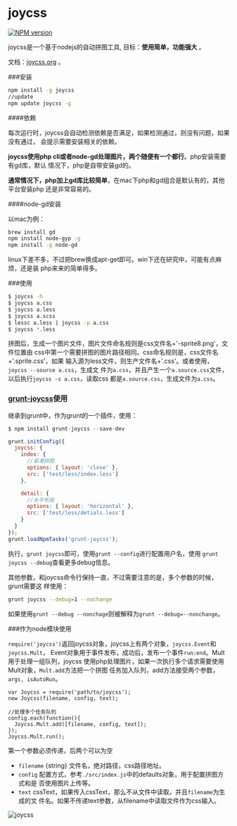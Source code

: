 joycss 
======
[![NPM version](https://badge.fury.io/js/joycss.png)](http://badge.fury.io/js/joycss)

joycss是一个基于nodejs的自动拼图工具, 目标：<strong>使用简单，功能强大</strong> 。

文档：[joycss.org](http://joycss.org) 。

###安装

```sh
npm install -g joycss
//update
npm update joycss -g
```

####依赖

每次运行时，joycss会自动检测依赖是否满足，如果检测通过，则没有问题，如果没有通过，
会提示需要安装相关的依赖。

<strong>joycss使用php cli或者node-gd处理图片，两个随便有一个都行</strong>。php安装需要有gd库，默认
情况下，php是自带安装gd的。

<strong>通常情况下，php加上gd库比较简单</strong>，在mac下php和gd组合是默认有的，其他平台安装php 还是非常容易的。

####node-gd安装

以mac为例：

```sh
brew install gd
npm install node-gyp -g
npm install -g node-gd
```

linux下差不多，不过把brew换成apt-get即可。win下还在研究中，可能有点麻烦，还是装
php来来的简单得多。

###使用

```sh
$ joycss -h
$ joycss a.css
$ joycss a.less
$ joycss a.scss
$ lessc a.less | joycss -p a.css
$ joycss *.less
```

拼图后，生成一个图片文件，图片文件命名规则是css文件名+'-sprite8.png'，文件位置由
css中第一个需要拼图的图片路径相同。css命名规则是，css文件名+'.sprite.css'，如果
输入源为less文件，则生产文件名+'.css'。或者使用，`joycss --source a.css`，生成文
件为`a.css`，并且产生一个`a.source.css`文件，以后执行`joycss -s a.css`，读取css
都是`a.source.css`，生成文件为`a.css`。

### [grunt-joycss](https://github.com/shepherdwind/grunt-joycss)使用

继承到grunt中，作为grunt的一个插件，使用：

```js
$ npm install grunt-joycss --save-dev
```

```js
grunt.initConfig({
  joycss: {
    index: {
      //紧凑拼图
      options: { layout: 'close' },
      src: ['test/less/index.less']
    },

    detail: {
      //水平布局
      options: { layout: 'horizontal' },
      src: ['test/less/detials.less']
    }
  }
});
grunt.loadNpmTasks('grunt-joycss');
```

执行，`grunt joycss`即可，使用`grunt --config`进行配置用户名，使用
`grunt joycss --debug`查看更多debug信息。

其他参数，和joycss命令行保持一直，不过需要注意的是，多个参数的时候，grunt需要这
样使用：

```sh
grunt joycss --debug=1 --nochange
```

如果使用`grunt --debug --nonchage`则被解释为`grunt --debug=--nonchange`。

###作为node模块使用

`require('joycss')`返回joycss对象，joycss上有两个对象，`joycss.Event`和`joycss.Mult`，
Event对象用于事件发布，成功后，发布一个事件`run:end`。Mult用于处理一组队列，joycss
使用php处理图片，如果一次执行多个请求需要使用Mult对象，`Mult.add`方法把一个拼图
任务加入队列，add方法接受两个参数，`args, isAutoRun`。

```
var Joycss = require('path/to/joycss');
new Joycss(filename, config, text);

//处理多个任务队列
config.each(function(){
  Joycss.Mult.add([filename, config, text]);
});
Joycss.Mult.run();
```

第一个参数必须传递，后两个可以为空

- `filename` {string} 文件名，绝对路径，css路径地址。
- `config` 配置方式，参考`./src/index.js`中的defaults对象，用于配置拼图方式和是
  否使用图片上传等。
- `text` cssText，如果传入cssText，那么不从文件中读取，并且`filename`为生成的文
  件名。如果不传递text参数，从filename中读取文件作为css输入。

![joycss](http://joycss.org/joycss.png)

